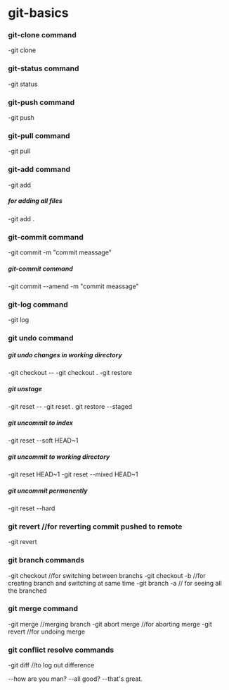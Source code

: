 # git-basics

### git-clone command
-git clone <remote repo>

### git-status command
-git status


### git-push command
-git push

### git-pull command
-git pull

### git-add command
-git add <directory name>
##### for adding all files
-git add .

### git-commit command
-git commit -m "commit meassage"
##### git-commit command
-git commit --amend -m "commit meassage"

### git-log command
-git log

### git undo command
##### git undo changes in working directory
-git checkout -- <filename>
-git checkout .
-git restore <file>
##### git unstage
-git reset -- <filename>
-git reset .
git restore --staged <file>
##### git uncommit to index
-git reset --soft HEAD~1
##### git uncommit to working directory
-git reset HEAD~1
-git reset --mixed HEAD~1
##### git uncommit permanently
-git reset --hard

### git revert //for reverting commit pushed to remote
-git revert <commit ref no.>

### git branch commands
-git checkout <branch name>//for switching between branchs
-git checkout -b <branch name>//for creating branch and switching at same time
-git branch -a // for seeing all the branched

### git merge command
-git merge <branch name> //merging branch
-git abort merge //for aborting merge
-git revert <branch code> //for undoing merge

### git conflict resolve commands
-git diff //to log out difference


--how are you man?
--all good?
--that's great.



